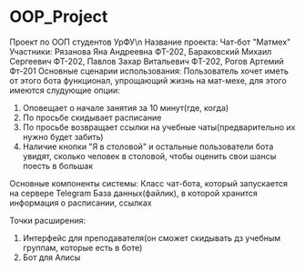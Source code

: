 # OOP_Project
Проект по ООП студентов УрФУ\n
Название проекта: Чат-бот "Матмех"
Участники: Рязанова Яна Андреевна ФТ-202, Бараковский Михаил Сергеевич ФТ-202, Павлов Захар Витальевич ФТ-202, Рогов Артемий Фт-201
Основные сценарии использования: Пользователь хочет иметь от этого бота функционал, упрощающий жизнь на мат-мехе, для этого имеются слудующие опции:
1. Оповещает о начале занятия за 10 минут(где, когда)
2. По просьбе скидывает расписание
3. По просьбе возвращает ссылки на учебные чаты(предварительно их нужно будет забить)
4. Наличие кнопки "Я в столовой" и остальные пользователи бота увидят, сколько человек в столовой, чтобы оценить свои шансы поесть в большак

Основные компоненты системы: 
Класс чат-бота, который запускается на сервере Telegram
База данных(файлик), в которой хранится информация о расписании, ссылках

Точки расширения:
1. Интерфейс для преподавателя(он сможет скидывать дз учебным группам, которые есть в боте)
2. Бот для Алисы

